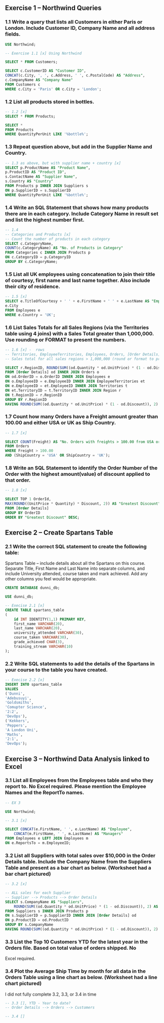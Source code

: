 ## Exercise 1 – Northwind Queries

### 1.1 Write a query that lists all Customers in either Paris or London. Include Customer ID, Company Name and all address fields.

```SQL
USE Northwind;

-- Exercise 1.1 [x] Using Northwind

SELECT * FROM Customers;

SELECT c.CustomerID AS "Customer ID",
CONCAT(c.City, ', ', c.Address, ' ', c.PostalCode) AS "Address",
c.CompanyName AS "Company Name"
FROM Customers c
WHERE c.City = 'Paris' OR c.City = 'London';
``` 

### 1.2 List all products stored in bottles.

``` SQL
-- 1.2 [x]
SELECT * FROM Products;

SELECT * 
FROM Products
WHERE QuantityPerUnit LIKE '%bottle%';
```

### 1.3 Repeat question above, but add in the Supplier Name and Country.

``` SQL
-- 1.3 as above, but with supplier name + country [x]
SELECT p.ProductName AS "Product Name",
p.ProductID AS "Product ID",
s.ContactName AS "Supplier Name",
s.Country AS "Country" 
FROM Products p INNER JOIN Suppliers s
ON p.SupplierID = s.SupplierID
WHERE QuantityPerUnit LIKE '%bottle%';
```

### 1.4 Write an SQL Statement that shows how many products there are in each category. Include Category Name in result set and list the highest number first.

``` SQL
-- 1.4
-- Categories and Products [x]
-- Count the number of products in each category
SELECT c.CategoryName,
COUNT(c.CategoryName) AS "No. of Products in Category"
FROM Categories c INNER JOIN Products p
ON c.CategoryID = p.CategoryID
GROUP BY c.CategoryName;
```

### 1.5 List all UK employees using concatenation to join their title of courtesy, first name and last name together. Also include their city of residence.

``` SQL
-- 1.5 [x]
SELECT e.TitleOfCourtesy + ' ' + e.FirstName + ' ' + e.LastName AS "Employee Name",
e.City
FROM Employees e
WHERE e.Country = 'UK';
```

### 1.6 List Sales Totals for all Sales Regions (via the Territories table using 4 joins) with a Sales Total greater than 1,000,000. Use rounding or FORMAT to present the numbers.

``` SQL
-- 1.6 [x] -  rows
-- Territories, EmployeeTerritories, Employees, Orders, [Order Details]
-- Sales total for all sales regions > 1,000,000 (round or format to present numbers)

SELECT r.RegionID, ROUND(SUM((od.Quantity * od.UnitPrice) * (1 - od.Discount)), 2) AS "Total Price"
FROM [Order Details] od INNER JOIN Orders o
ON od.OrderID = o.OrderID INNER JOIN Employees e
ON o.EmployeeID = e.EmployeeID INNER JOIN EmployeeTerritories et
ON e.EmployeeID = et.EmployeeID INNER JOIN Territories t
ON et.TerritoryID = t.TerritoryID INNER JOIN Region r
ON t.RegionID = r.RegionID
GROUP BY r.RegionID
HAVING ROUND(SUM((od.Quantity * od.UnitPrice) * (1 - od.Discount)), 2) > 1000000;
```


### 1.7 Count how many Orders have a Freight amount greater than 100.00 and either USA or UK as Ship Country.

``` SQL
-- 1.7 [x]

SELECT COUNT(Freight) AS "No. Orders with freights > 100.00 from USA or UK"
FROM Orders
WHERE Freight > 100.00
AND (ShipCountry = 'USA' OR ShipCountry = 'UK');
```

### 1.8 Write an SQL Statement to identify the Order Number of the Order with the highest amount(value) of discount applied to that order.

``` SQL
-- 1.8 [x]

SELECT TOP 1 OrderId,
MAX(ROUND((UnitPrice * Quantity) * Discount, 2)) AS "Greatest Discount"
FROM [Order Details]
GROUP BY OrderID
ORDER BY "Greatest Discount" DESC;
```

## Exercise 2 – Create Spartans Table

### 2.1 Write the correct SQL statement to create the following table:  
Spartans Table – include details about all the Spartans on this course. Separate Title, First Name and Last Name into separate columns, and include University attended, course taken and mark achieved. Add any other columns you feel would be appropriate. 

``` SQL
CREATE DATABASE dunni_db;

USE dunni_db;

-- Execise 2.1 [x]
CREATE TABLE spartans_table
(
    id INT IDENTITY(1,1) PRIMARY KEY,
    first_name VARCHAR(20),
    last_name VARCHAR(20),
    university_attended VARCHAR(30),
    course_taken VARCHAR(30),
    grade_achieved CHAR(3),
    training_stream VARCHAR(10)
);
```

### 2.2 Write SQL statements to add the details of the Spartans in your course to the table you have created.

``` SQL
-- Execise 2.2 [x]
INSERT INTO spartans_table
VALUES
('Dunni',
'Adebusuyi',
'Goldsmiths',
'Comupter Science',
'2:2',
'DevOps'),
('Kekkers',
'Peppers',
'A London Uni',
'Maths',
'2:1',
'DevOps');
```



## Exercise 3 – Northwind Data Analysis linked to Excel

### 3.1 List all Employees from the Employees table and who they report to. No Excel required. Please mention the Employee Names and the ReportTo names. 

``` SQL
-- EX 3

USE Northwind;

-- 3.1 [x]

SELECT CONCAT(e.FirstName, ' ', e.LastName) AS "Employee",
    CONCAT(m.FirstName, ' ', m.LastName) AS "Managers"
FROM Employees e LEFT JOIN Employees m
ON e.ReportsTo = m.EmployeeID;
```

### 3.2 List all Suppliers with total sales over $10,000 in the Order Details table. Include the Company Name from the Suppliers Table and present as a bar chart as below. (Worksheet had a bar chart pictured)

``` SQL
-- 3.2 [x]

-- ALL sales for each Supplier
-- Supplier --> Products --> Order Details
SELECT s.CompanyName AS "Suppliers",
    ROUND(SUM((od.Quantity * od.UnitPrice) * (1 - od.Discount)), 2) AS "Total Sales"
FROM Suppliers s INNER JOIN Products p
ON s.SupplierID = p.SupplierID INNER JOIN [Order Details] od
ON p.ProductID = od.ProductID
GROUP BY s.CompanyName
HAVING ROUND(SUM((od.Quantity * od.UnitPrice) * (1 - od.Discount)), 2) > 10000;
```

### 3.3 List the Top 10 Customers YTD for the latest year in the Orders file. Based on total value of orders shipped. No 
Excel required.

### 3.4 Plot the Average Ship Time by month for all data in the Orders Table using a line chart as below. (Worksheet had a line chart pictured)

I did not fully complete 3.2, 3.3, or 3.4 in time

``` SQL
-- 3.3 [], YTD - Year to date?
-- Order Details --> Orders --> Customers

-- 3.4 []
```
